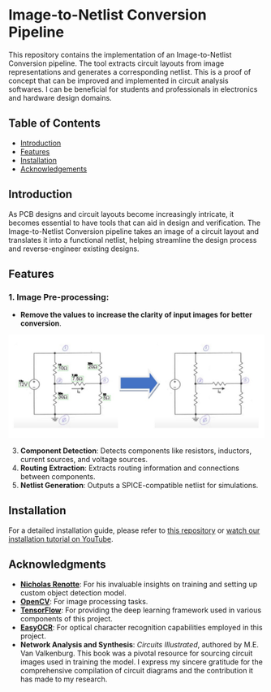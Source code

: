 # Image-to-Netlist Conversion Pipeline

This repository contains the implementation of an Image-to-Netlist Conversion pipeline. The tool extracts circuit layouts from image representations and generates a corresponding netlist. This is a proof of concept that can be improved and implemented in circuit analysis softwares. I can be beneficial for students and professionals in electronics and hardware design domains.

## Table of Contents

- [Introduction](#introduction)
- [Features](#features)
- [Installation](#installation)
- [Acknowledgements](#acknowledgements)

## Introduction

As PCB designs and circuit layouts become increasingly intricate, it becomes essential to have tools that can aid in design and verification. The Image-to-Netlist Conversion pipeline takes an image of a circuit layout and translates it into a functional netlist, helping streamline the design process and reverse-engineer existing designs.

## Features

### 1. **Image Pre-processing**: 
- **Remove the values to increase the clarity of input images for better conversion**.
<img src="images/img2_preprocessing.jpg" width="800"/>

3. **Component Detection**: Detects components like resistors, inductors, current sources, and voltage sources.
4. **Routing Extraction**: Extracts routing information and connections between components.
5. **Netlist Generation**: Outputs a SPICE-compatible netlist for simulations.

## Installation

For a detailed installation guide, please refer to [this repository](https://github.com/nicknochnack/TFODCourse) or [watch our installation tutorial on YouTube](https://www.youtube.com/watch?v=yqkISICHH-U&t=1823s).

## Acknowledgments

- **[Nicholas Renotte](https://github.com/nicknochnack)**: For his invaluable insights on training and setting up custom object detection model.
- **[OpenCV](https://opencv.org/)**: For image processing tasks.
- **[TensorFlow](https://www.tensorflow.org/)**: For providing the deep learning framework used in various components of this project.
- **[EasyOCR](https://github.com/JaidedAI/EasyOCR)**: For optical character recognition capabilities employed in this project.
- **Network Analysis and Synthesis**: *Circuits Illustrated*, authored by M.E. Van Valkenburg. This book was a pivotal resource for sourcing circuit images used in training the model. I express my sincere gratitude for the comprehensive compilation of circuit diagrams and the contribution it has made to my research.




